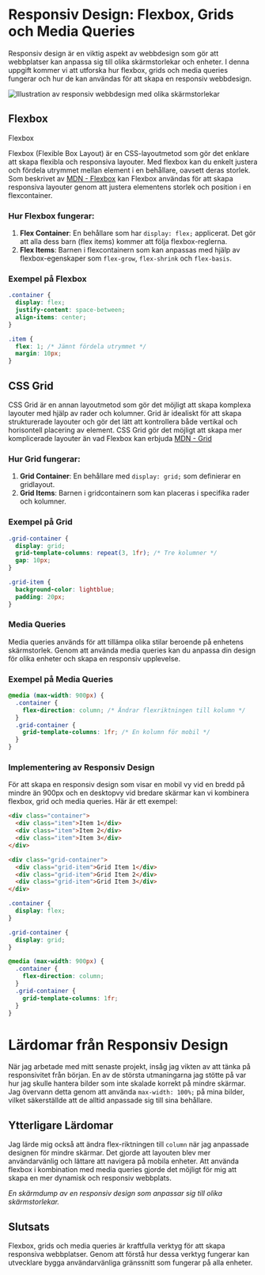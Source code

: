 # Responsiv Design: Flexbox, Grids och Media Queries

Responsiv design är en viktig aspekt av webbdesign som gör att webbplatser kan anpassa sig till olika skärmstorlekar och enheter. I denna uppgift kommer vi att utforska hur flexbox, grids och media queries fungerar och hur de kan användas för att skapa en responsiv webbdesign.

![Illustration av responsiv webbdesign med olika skärmstorlekar](<[path/to/image](https://images.squarespace-cdn.com/content/v1/54ea37dfe4b09706d4a8f4f8/1541139479672-USSCYST2YYUOOJ5XJ74L/responsive-web-design-griffin-co-marketing.png)>) <!-- Lägg till en bildväg -->

## Flexbox

Flexbox

Flexbox (Flexible Box Layout) är en CSS-layoutmetod som gör det enklare att skapa flexibla och responsiva layouter. Med flexbox kan du enkelt justera och fördela utrymmet mellan element i en behållare, oavsett deras storlek. Som beskrivet av [MDN - Flexbox](https://developer.mozilla.org/en-US/docs/Learn/CSS/CSS_layout/Flexbox#why_flexbox) kan Flexbox användas för att skapa responsiva layouter genom att justera elementens storlek och position i en flexcontainer.

### Hur Flexbox fungerar:

1. **Flex Container**: En behållare som har `display: flex;` applicerat. Det gör att alla dess barn (flex items) kommer att följa flexbox-reglerna.
2. **Flex Items**: Barnen i flexcontainern som kan anpassas med hjälp av flexbox-egenskaper som `flex-grow`, `flex-shrink` och `flex-basis`.

### Exempel på Flexbox

```css
.container {
  display: flex;
  justify-content: space-between;
  align-items: center;
}

.item {
  flex: 1; /* Jämnt fördela utrymmet */
  margin: 10px;
}
```

## CSS Grid

CSS Grid är en annan layoutmetod som gör det möjligt att skapa komplexa layouter med hjälp av rader och kolumner. Grid är idealiskt för att skapa strukturerade layouter och gör det lätt att kontrollera både vertikal och horisontell placering av element. CSS Grid gör det möjligt att skapa mer komplicerade layouter än vad Flexbox kan erbjuda [MDN - Grid](https://developer.mozilla.org/en-US/docs/Learn/CSS/CSS_layout/Grids)

### Hur Grid fungerar:

1. **Grid Container**: En behållare med `display: grid;` som definierar en gridlayout.
2. **Grid Items**: Barnen i gridcontainern som kan placeras i specifika rader och kolumner.

### Exempel på Grid

```css
.grid-container {
  display: grid;
  grid-template-columns: repeat(3, 1fr); /* Tre kolumner */
  gap: 10px;
}

.grid-item {
  background-color: lightblue;
  padding: 20px;
}
```

### Media Queries

Media queries används för att tillämpa olika stilar beroende på enhetens skärmstorlek. Genom att använda media queries kan du anpassa din design för olika enheter och skapa en responsiv upplevelse.

### Exempel på Media Queries

```css
@media (max-width: 900px) {
  .container {
    flex-direction: column; /* Ändrar flexriktningen till kolumn */
  }
  .grid-container {
    grid-template-columns: 1fr; /* En kolumn för mobil */
  }
}
```

### Implementering av Responsiv Design

För att skapa en responsiv design som visar en mobil vy vid en bredd på mindre än 900px och en desktopvy vid bredare skärmar kan vi kombinera flexbox, grid och media queries. Här är ett exempel:

```html
<div class="container">
  <div class="item">Item 1</div>
  <div class="item">Item 2</div>
  <div class="item">Item 3</div>
</div>

<div class="grid-container">
  <div class="grid-item">Grid Item 1</div>
  <div class="grid-item">Grid Item 2</div>
  <div class="grid-item">Grid Item 3</div>
</div>
```

```css
.container {
  display: flex;
}

.grid-container {
  display: grid;
}

@media (max-width: 900px) {
  .container {
    flex-direction: column;
  }
  .grid-container {
    grid-template-columns: 1fr;
  }
}
```

# Lärdomar från Responsiv Design

När jag arbetade med mitt senaste projekt, insåg jag vikten av att tänka på responsivitet från början. En av de största utmaningarna jag stötte på var hur jag skulle hantera bilder som inte skalade korrekt på mindre skärmar. Jag övervann detta genom att använda `max-width: 100%;` på mina bilder, vilket säkerställde att de alltid anpassade sig till sina behållare.

## Ytterligare Lärdomar

Jag lärde mig också att ändra flex-riktningen till `column` när jag anpassade designen för mindre skärmar. Det gjorde att layouten blev mer användarvänlig och lättare att navigera på mobila enheter. Att använda flexbox i kombination med media queries gjorde det möjligt för mig att skapa en mer dynamisk och responsiv webbplats.

_En skärmdump av en responsiv design som anpassar sig till olika skärmstorlekar._

## Slutsats

Flexbox, grids och media queries är kraftfulla verktyg för att skapa responsiva webbplatser. Genom att förstå hur dessa verktyg fungerar kan utvecklare bygga användarvänliga gränssnitt som fungerar på alla enheter.
